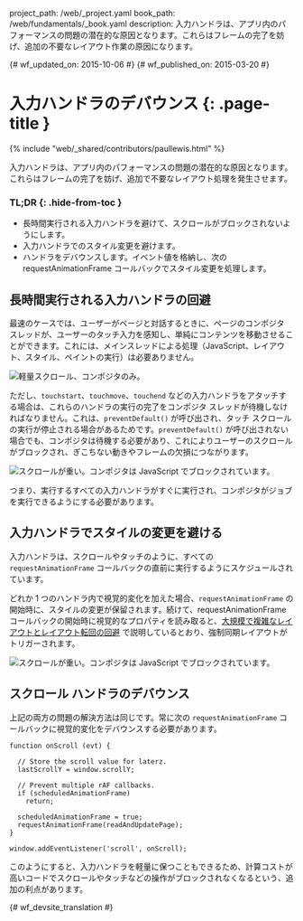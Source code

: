 project_path: /web/_project.yaml
book_path: /web/fundamentals/_book.yaml
description: 入力ハンドラは、アプリ内のパフォーマンスの問題の潜在的な原因となります。これらはフレームの完了を妨げ、追加の不要なレイアウト作業の原因になります。

{# wf_updated_on: 2015-10-06 #}
{# wf_published_on: 2015-03-20 #}

# 入力ハンドラのデバウンス {: .page-title }

{% include "web/_shared/contributors/paullewis.html" %}

入力ハンドラは、アプリ内のパフォーマンスの問題の潜在的な原因となります。これらはフレームの完了を妨げ、追加で不要なレイアウト処理を発生させます。



### TL;DR {: .hide-from-toc }

* 長時間実行される入力ハンドラを避けて、スクロールがブロックされないようにします。
* 入力ハンドラでのスタイル変更を避けます。
* ハンドラをデバウンスします。イベント値を格納し、次の requestAnimationFrame コールバックでスタイル変更を処理します。

## 長時間実行される入力ハンドラの回避

最速のケースでは、ユーザーがページと対話するときに、ページのコンポジタ スレッドが、ユーザーのタッチ入力を感知し、単純にコンテンツを移動させることができます。これには、メインスレッドによる処理（JavaScript、レイアウト、スタイル、ペイントの実行）は必要ありません。

<img src="images/debounce-your-input-handlers/compositor-scroll.jpg" alt="軽量スクロール、コンポジタのみ。">

ただし、`touchstart`、`touchmove`、`touchend` などの入力ハンドラをアタッチする場合は、これらのハンドラの実行の完了をコンポジタ スレッドが待機しなければなりません。これは、`preventDefault()` が呼び出され、タッチ スクロールの実行が停止される場合があるためです。`preventDefault()` が呼び出されない場合でも、コンポジタは待機する必要があり、これによりユーザーのスクロールがブロックされ、ぎこちない動きやフレームの欠損につながります。

<img src="images/debounce-your-input-handlers/ontouchmove.jpg" alt="スクロールが重い。コンポジタは JavaScript でブロックされています。">

つまり、実行するすべての入力ハンドラがすぐに実行され、コンポジタがジョブを実行できるようにする必要があります。

## 入力ハンドラでスタイルの変更を避ける

入力ハンドラは、スクロールやタッチのように、すべての `requestAnimationFrame` コールバックの直前に実行するようにスケジュールされています。

どれか 1 つのハンドラ内で視覚的変化を加えた場合、`requestAnimationFrame` の開始時に、スタイルの変更が保留されます。続けて、requestAnimationFrame コールバックの開始時に視覚的なプロパティを読み取ると、[大規模で複雑なレイアウトとレイアウト転回の回避](avoid-large-complex-layouts-and-layout-thrashing) で説明しているとおり、強制同期レイアウトがトリガーされます。

<img src="images/debounce-your-input-handlers/frame-with-input.jpg" alt="スクロールが重い。コンポジタは JavaScript でブロックされています。">

## スクロール ハンドラのデバウンス

上記の両方の問題の解決方法は同じです。常に次の `requestAnimationFrame` コールバックに視覚的変化をデバウンスする必要があります。


    function onScroll (evt) {

      // Store the scroll value for laterz.
      lastScrollY = window.scrollY;

      // Prevent multiple rAF callbacks.
      if (scheduledAnimationFrame)
        return;

      scheduledAnimationFrame = true;
      requestAnimationFrame(readAndUpdatePage);
    }

    window.addEventListener('scroll', onScroll);


このようにすると、入力ハンドラを軽量に保つこともできるため、計算コストが高いコードでスクロールやタッチなどの操作がブロックされなくなるという、追加の利点があります。


{# wf_devsite_translation #}
